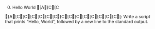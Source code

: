 0. Hello World [A[C[C

[A[C[C[C[C[C[C[C[C[C[C[C[C[C[C[: Write a script that prints “Hello, World”, followed by a new line to the standard output.
